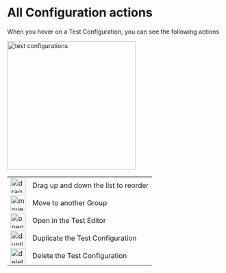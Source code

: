 # All Configuration actions

When you hover on a Test Configuration, you can see the following actions

<img src="test-config-other-actions.png" alt="test configurations" width="300"/>

<table>
<tr>
  <td>
    <img src="tc-drag.png" alt="drag to reorder" width="35"/>
  </td>
  <td>
    Drag up and down the list to reorder
  </td>
</tr>
<tr>
  <td>
    <img src="tc-move.png" alt="move to group" width="35"/>
  </td>
  <td>
    Move to another Group
  </td>
</tr>
<tr>
  <td>
    <img src="tc-edit.png" alt="open" width="35"/>
  </td>
  <td>
    Open in the Test Editor
  </td>
</tr>
<tr>
  <td>
    <img src="tc-duplicate.png" alt="duplicate" width="35"/>
  </td>
  <td>
    Duplicate the Test Configuration 
  </td>
</tr>
<tr>
  <td>
    <img src="tc-delete.png" alt="delete" width="35"/>
  </td>
  <td>
    Delete the Test Configuration
  </td>
</tr>
</table>